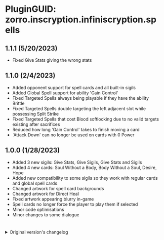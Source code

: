 # PluginGUID: zorro.inscryption.infiniscryption.spells

## 1.1.1 (5/20/2023)
- Fixed Give Stats giving the wrong stats

## 1.1.0 (2/4/2023)
- Added opponent support for spell cards and all built-in sigils
- Added Global Spell support for ability 'Gain Control'
- Fixed Targeted Spells always being playable if they have the ability Brittle
- Fixed Targeted Spells double targeting the left adjacent slot while possessing Split Strike
- Fixed Targeted Spells that cost Blood softlocking due to no valid targets existing after sacrifices
- Reduced how long 'Gain Control' takes to finish moving a card
- 'Attack Down' can no longer be used on cards with 0 Power

## 1.0.0 (1/28/2023)
- Added 3 new sigils: Give Stats, Give Sigils, Give Stats and Sigils
- Added 4 new cards: Soul Without a Body, Body Without a Soul, Desire, Hope
- Added new compatibility to some sigils so they work with regular cards and global spell cards
- Changed artwork for spell card backgrounds
- Changed artwork for Direct Heal
- Fixed artwork appearing blurry in-game
- Spell cards no longer force the player to play them if selected
- Minor code optimisations
- Minor changes to some dialogue

#

<details>
<summary>Original version's changelog</summary>

## 2.0.1
- A final message from DivisionByZorro

## 2.0.0
- Updated documentation for Kaycee's Mod API and required that API as a dependency.

## 1.2.7
- Added pixel icons for compatibility with GBC mode

## 1.2.6
- Prevented the game from soft locking if you back out of casting a spell partway through sacrificing creatures.

## 1.2.5
- Fixed texture loading defect to prevent crashes when spell cards appear in certain situations for the first time.
- Updated mod to have a dependency on the unofficial patch as opposed to the standalone visually stackable sigils mod.

## 1.2.4
- Added the fishhook sigil

## 1.2.3
- Bad manifest.json. My bad. :(

## 1.2.2
- Updated to be dependent on the Stackable Sigils mod. This makes spell creation with modular sigils far more user friendly.

## 1.2.1
- Fixed defect with Attack Up and Attack Down where they were not properly attaching to cards.
- Fixed defect where sometimes creatures could not be played after casting targeted spells.
- Added more example cards to the pool.

## 1.2.0
- Added targeting logic for targeting spells. They will now only allow you to select valid targets.
- Added support for split strike, tri strike, and all strike
- Added modular, stackable sigils for spell creation.

## 1.1.0
- Added support for targeted spells.
- Fixed card animations

## 1.0.0
- Initial version. Adds global spells.
</details>
